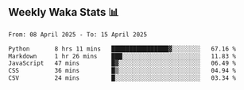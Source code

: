 ## Weekly Waka Stats 📊
<!--START_SECTION:waka-->

```txt
From: 08 April 2025 - To: 15 April 2025

Python       8 hrs 11 mins   ████████████████▓░░░░░░░░   67.16 %
Markdown     1 hr 26 mins    ███░░░░░░░░░░░░░░░░░░░░░░   11.83 %
JavaScript   47 mins         █▓░░░░░░░░░░░░░░░░░░░░░░░   06.49 %
CSS          36 mins         █▒░░░░░░░░░░░░░░░░░░░░░░░   04.94 %
CSV          24 mins         █░░░░░░░░░░░░░░░░░░░░░░░░   03.34 %
```

<!--END_SECTION:waka-->

<!--

Here are some ideas to get you started:

- 🔭 I’m currently working on (way to add branches committed on)
- 🌱 I’m currently learning Web Frameworks and Machine Learning! (Lisp, JS (react & angular), Python, and __)
- 💬 Ask me about ...
- 📫 How to reach me: 
- 😄 Pronouns: He/Him/His
- ⚡ Fun fact: ...

that-recsys-lab
-->
